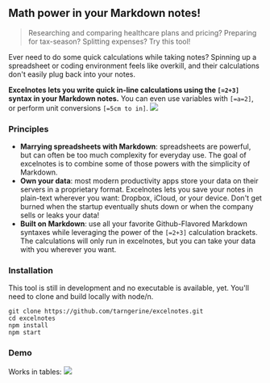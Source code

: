 ## Math power in your Markdown notes!
> Researching and comparing healthcare plans and pricing? Preparing for tax-season? Splitting expenses? Try this tool!

Ever need to do some quick calculations while taking notes? Spinning up a spreadsheet or coding environment feels like overkill, and their calculations don't easily plug back into your notes.

**Excelnotes lets you write quick in-line calculations using the `[=2+3]` syntax in your Markdown notes.** You can even use variables with `[=a=2]`, or perform unit conversions `[=5cm to in]`.
![](http://f.cl.ly/items/2N2M1h2p3o0y1f1A363l/Screen%20Shot%202019-01-02%20at%204.23.46%20PM.png)

### Principles
- **Marrying spreadsheets with Markdown**: spreadsheets are powerful, but can often be too much complexity for everyday use. The goal of excelnotes is to combine some of those powers with the simplicity of Markdown.
- **Own your data**: most modern productivity apps store your data on their servers in a proprietary format. Excelnotes lets you save your notes in plain-text wherever you want: Dropbox, iCloud, or your device. Don't get burned when the startup eventually shuts down or when the company sells or leaks your data!
- **Built on Markdown**: use all your favorite Github-Flavored Markdown syntaxes while leveraging the power of the `[=2+3]` calculation brackets. The calculations will only run in excelnotes, but you can take your data with you wherever you want.

### Installation
This tool is still in development and no executable is available, yet. You'll need to clone and build locally with node/n. 
```
git clone https://github.com/tarngerine/excelnotes.git
cd excelnotes
npm install
npm start
```
### Demo
Works in tables:
![](http://f.cl.ly/items/1p3q0Q23033M2z3t451q/Screen%20Shot%202019-01-02%20at%205.48.52%20PM.png)
